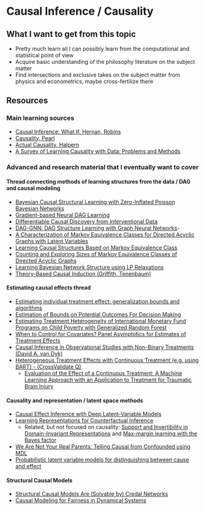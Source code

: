# Causal Inference / Causality


## What I want to get from this topic
- Pretty much learn all I can possibly learn from the computational and statistical point of view
- Acquire basic understanding of the philosophy literature on the subject matter
- Find intersections and exclusive takes on the subject matter from physics and econometrics, maybe cross-fertilize there

## Resources

### Main learning sources
- [Causal Inference: What If. Hernan, Robins](https://cdn1.sph.harvard.edu/wp-content/uploads/sites/1268/2021/01/ciwhatif_hernanrobins_31jan21.pdf)
- [Causality, Pearl](http://bayes.cs.ucla.edu/BOOK-2K/)
- [Actual Causality, Halpern](https://www.cs.cornell.edu/home/halpern/papers/causalitybook-ch1-3.html)
- [A Survey of Learning Causality with Data: Problems and Methods](https://arxiv.org/pdf/1809.09337.pdf)


### Advanced and research material that I eventually want to cover

#### Thread connecting methods of learning structures from the data / DAG and causal modeling
- [Bayesian Causal Structural Learning with Zero-Inflated Poisson Bayesian Networks](https://papers.nips.cc/paper/2020/file/4175a4b46a45813fccf4bd34c779d817-Paper.pdf)
- [Gradient-based Neural DAG Learning](https://arxiv.org/pdf/1906.02226.pdf)
- [Differentiable Causal Discovery from Interventional Data](https://arxiv.org/pdf/2007.01754.pdf)
- [DAG-GNN: DAG Structure Learning with Graph Neural Networks](http://proceedings.mlr.press/v97/yu19a/yu19a.pdf)- 
- [A Characterization of Markov Equivalence Classes for Directed Acyclic Graphs with Latent Variables](https://arxiv.org/pdf/1206.5282.pdf) 
- [Learning Causal Structures Based on Markov Equivalence Class](https://link.springer.com/chapter/10.1007/11564089_9)
- [Counting and Exploring Sizes of Markov Equivalence Classes of Directed Acyclic Graphs](https://jmlr.csail.mit.edu/papers/volume16/he15a/he15a.pdf)
- [Learning Bayesian Network Structure using LP Relaxations](https://people.csail.mit.edu/dsontag/papers/structure_aistats10.pdf)
- [Theory-Based Causal Induction (Griffith, Tenenbaum)](http://cocosci.princeton.edu/tom/papers/tbci.pdf)

#### Estimating causal effects thread
- [Estimating individual treatment effect: generalization bounds and algorithms](https://arxiv.org/pdf/1606.03976.pdf)
- [Estimation of Bounds on Potential Outcomes For Decision Making](https://arxiv.org/pdf/1910.04817.pdf)
- [Estimating Treatment Heterogeneity of International Monetary Fund Programs on Child Poverty with Generalized Random Forest](https://osf.io/preprints/socarxiv/awfjt/)
- [When to Control for Covariates? Panel Asymptotics for Estimates of Treatment Effects](https://ideas.repec.org/a/tpr/restat/v86y2004i1p58-72.html)
- [Causal Inference in Observational Studies with Non-Binary Treatments (David A. van Dyk)](https://wwwf.imperial.ac.uk/~dvandyk/Presentations/13-causal.pdf)
- [Heterogeneous Treatment Effects with Continuous Treatment (e.g. using BART) - (CrossValidate Q)](https://stats.stackexchange.com/questions/495066/heterogeneous-treatment-effects-with-continuous-treatment-e-g-using-bart)
  - [Evaluation of the Effect of a Continuous Treatment: A Machine Learning Approach with an Application to Treatment for Traumatic Brain Injury](https://www.ncbi.nlm.nih.gov/pmc/articles/PMC4744663/)

#### Causality and representation / latent space methods
- [Causal Effect Inference with Deep Latent-Variable Models](https://arxiv.org/pdf/1705.08821.pdf)
- [Learning Representations for Counterfactual Inference](http://people.csail.mit.edu/dsontag/papers/JohanssonShalitSontag_icml16.pdf)
  - Related, but not focused on causality: [Support and Invertibility in Domain-Invariant Representations](https://arxiv.org/pdf/1903.03448.pdf) and [Max-margin learning with the Bayes factor](http://people.csail.mit.edu/dsontag/papers/KrishnanEtAl_UAI18.pdf)
- [We Are Not Your Real Parents: Telling Causal from Confounded using MDL](https://arxiv.org/pdf/1901.06950.pdf)
- [Probabilistic latent variable models for distinguishing between cause and effect](https://papers.nips.cc/paper/2010/file/c850371fda6892fbfd1c5a5b457e5777-Paper.pdf)


#### Structural Causal Models
- [Structural Causal Models Are (Solvable by) Credal Networks](https://arxiv.org/pdf/2008.00463.pdf)
- [Causal Modeling for Fairness in Dynamical Systems](http://proceedings.mlr.press/v119/creager20a/creager20a.pdf)

